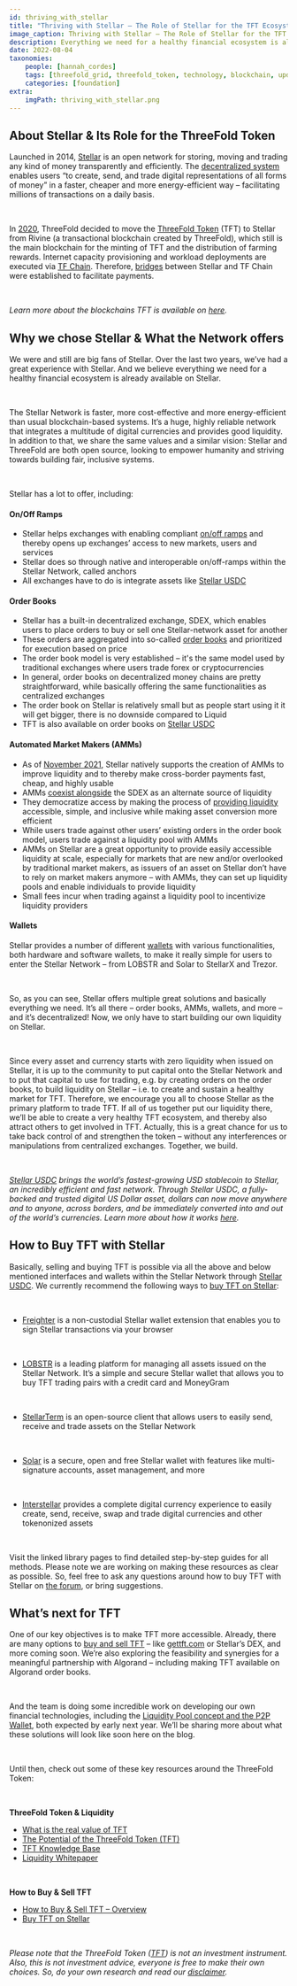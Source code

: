 ```yaml
---
id: thriving_with_stellar
title: "Thriving with Stellar – The Role of Stellar for the TFT Ecosystem & How to Buy TFT on Stellar"
image_caption: Thriving with Stellar – The Role of Stellar for the TFT Ecosystem & How to Buy TFT on Stellar
description: Everything we need for a healthy financial ecosystem is already available on Stellar today. Find out more about Stellar and its role in the TFT ecosystem, and learn how to buy TFT with Stellar.
date: 2022-08-04
taxonomies:
    people: [hannah_cordes]
    tags: [threefold_grid, threefold_token, technology, blockchain, update]
    categories: [foundation]
extra:
    imgPath: thriving_with_stellar.png
---
```


## About Stellar & Its Role for the ThreeFold Token

Launched in 2014, [Stellar](https://www.stellar.org/) is an open network for storing, moving and trading any kind of money transparently and efficiently. The [decentralized system](https://www.stellar.org/learn/intro-to-stellar) enables users “to create, send, and trade digital representations of all forms of money” in a faster, cheaper and more energy-efficient way – facilitating millions of transactions on a daily basis.

<br/>

In [2020](https://threefold.io/news/post/stellar/), ThreeFold decided to move the [ThreeFold Token](https://library.threefold.me/info/threefold#/tokens/threefold__token_what) (TFT) to Stellar from Rivine (a transactional blockchain created by ThreeFold), which still is the main blockchain for the minting of TFT and the distribution of farming rewards. Internet capacity provisioning and workload deployments are executed via [TF Chain](https://threefold.io/blog/post/tf_chain/). Therefore, [bridges](https://threefold.io/blog/post/bridges_connecting_threefold_ecosystem/) between Stellar and TF Chain were established to facilitate payments.

<br/>

*Learn more about the blockchains TFT is available on [here](https://threefold.io/blog/post/bridges_connecting_threefold_ecosystem/).*

## Why we chose Stellar & What the Network offers

We were and still are big fans of Stellar. Over the last two years, we’ve had a great experience with Stellar. And we believe everything we need for a healthy financial ecosystem is already available on Stellar.

<br/>

The Stellar Network is faster, more cost-effective and more energy-efficient than usual blockchain-based systems. It’s a huge, highly reliable network that integrates a multitude of digital currencies and provides good liquidity. In addition to that, we share the same values and a similar vision: Stellar and ThreeFold are both open source, looking to empower humanity and striving towards building fair, inclusive systems.

<br/>

Stellar has a lot to offer, including:

#### On/Off Ramps

* Stellar helps exchanges with enabling compliant [on/off ramps](https://resources.stellar.org/stellar-for-exchanges) and thereby opens up exchanges’ access to new markets, users and services
* Stellar does so through native and interoperable on/off-ramps within the Stellar Network, called anchors
* All exchanges have to do is integrate assets like [Stellar USDC](https://www.stellar.org/usdc)

#### Order Books

* Stellar has a built-in decentralized exchange, SDEX, which enables users to place orders to buy or sell one Stellar-network asset for another
* These orders are aggregated into so-called [order books](https://stellar.org/blog/introducing-automated-market-makers-on-stellar) and prioritized for execution based on price
* The order book model is very established – it's the same model used by traditional exchanges where users trade forex or cryptocurrencies
* In general, order books on decentralized money chains are pretty straightforward, while basically offering the same functionalities as centralized exchanges
* The order book on Stellar is relatively small but as people start using it it will get bigger, there is no downside compared to Liquid
* TFT is also available on order books on [Stellar USDC](https://www.stellar.org/usdc)

#### Automated Market Makers (AMMs)

* As of [November 2021](https://www.stellar.org/developers-blog/protocol-18-upgrade-complete), Stellar natively supports the creation of AMMs to improve liquidity and to thereby make cross-border payments fast, cheap, and highly usable
* AMMs [coexist alongside](https://stellar.org/blog/introducing-automated-market-makers-on-stellar) the SDEX as an alternate source of liquidity
* They democratize access by making the process of [providing liquidity](https://stellar.org/blog/amms-in-the-stellar-ecosystem) accessible, simple, and inclusive while making asset conversion more efficient
* While users trade against other users’ existing orders in the order book model, users trade against a liquidity pool with AMMs
* AMMs on Stellar are a great opportunity to provide easily accessible liquidity at scale, especially for markets that are new and/or overlooked by traditional market makers, as issuers of an asset on Stellar don’t have to rely on market makers anymore – with AMMs, they can set up liquidity pools and enable individuals to provide liquidity
* Small fees incur when trading against a liquidity pool to incentivize liquidity providers

#### Wallets 

Stellar provides a number of different [wallets](https://www.stellar.org/ecosystem/projects?tab=wallets#Wallets) with various functionalities, both hardware and software wallets, to make it really simple for users to enter the Stellar Network – from LOBSTR and Solar to StellarX and Trezor.

<br/>

So, as you can see, Stellar offers multiple great solutions and basically everything we need. It’s all there – order books, AMMs, wallets, and more – and it’s decentralized! Now, we only have to start building our own liquidity on Stellar.

<br/>

Since every asset and currency starts with zero liquidity when issued on Stellar, it is up to the community to put capital onto the Stellar Network and to put that capital to use for trading, e.g. by creating orders on the order books, to build liquidity on Stellar – i.e. to create and sustain a healthy market for TFT. Therefore, we encourage you all to choose Stellar as the primary platform to trade TFT. If all of us together put our liquidity there, we’ll be able to create a very healthy TFT ecosystem, and thereby also attract others to get involved in TFT. Actually, this is a great chance for us to take back control of and strengthen the token – without any interferences or manipulations from centralized exchanges. Together, we build.

<br/>

*[Stellar USDC](https://www.stellar.org/usdc) brings the world’s fastest-growing USD stablecoin to Stellar, an incredibly efficient and fast network. Through Stellar USDC, a fully-backed and trusted digital US Dollar asset, dollars can now move anywhere and to anyone, across borders, and be immediately converted into and out of the world’s currencies. Learn more about how it works [here](https://www.stellar.org/usdc-get-started).*

## How to Buy TFT with Stellar

Basically, selling and buying TFT is possible via all the above and below mentioned interfaces and wallets within the Stellar Network through [Stellar USDC](https://www.stellar.org/usdc). We currently recommend the following ways to [buy TFT on Stellar](https://library.threefold.me/info/threefold#/tokens/threefold__tft_stellar_dex):

<br/>

* [Freighter](https://www.freighter.app/) is a non-custodial Stellar wallet extension that enables you to sign Stellar transactions via your browser

<br/>

* [LOBSTR](https://library.threefold.me/info/threefold#/tokens/threefold__lobstr_wallet) is a leading platform for managing all assets issued on the Stellar Network. It’s a simple and secure Stellar wallet that allows you to buy TFT trading pairs with a credit card and MoneyGram

<br/>

* [StellarTerm](https://library.threefold.me/info/threefold#/tokens/threefold__tft_stellarterm) is an open-source client that allows users to easily send, receive and trade assets on the Stellar Network

<br/>

* [Solar](https://library.threefold.me/info/threefold#/tokens/threefold__solar_wallet) is a secure, open and free Stellar wallet with features like multi-signature accounts, asset management, and more

<br/>

* [Interstellar](https://library.threefold.me/info/threefold#/tokens/threefold__tft_interstellar) provides a complete digital currency experience to easily create, send, receive, swap and trade digital currencies and other tokenonized assets

<br/>

Visit the linked library pages to find detailed step-by-step guides for all methods. Please note we are working on making these resources as clear as possible. So, feel free to ask any questions around how to buy TFT with Stellar on [the forum](https://forum.threefold.io/c/threefold-token/getting-tft/33), or bring suggestions.

## What’s next for TFT

One of our key objectives is to make TFT more accessible. Already, there are many options to [buy and sell TFT](https://library.threefold.me/info/threefold#/tokens/threefold__how_to_buy) – like [gettft.com](https://gettft.com/) or Stellar’s DEX, and more coming soon. We’re also exploring the feasibility and synergies for a meaningful partnership with Algorand – including making TFT available on Algorand order books. 

<br/>

And the team is doing some incredible work on developing our own financial technologies, including the [Liquidity Pool concept and the P2P Wallet](http://liquidity.threefold.me/), both expected by early next year. We’ll be sharing more about what these solutions will look like soon here on the blog.

<br/>

Until then, check out some of these key resources around the ThreeFold Token:

<br/>

**ThreeFold Token & Liquidity**
* [What is the real value of TFT](https://forum.threefold.io/t/what-is-the-real-value-of-tft/3143)
* [The Potential of the ThreeFold Token (TFT)](https://forum.threefold.io/t/the-potential-of-the-threefold-token-tft/1796)
* [TFT Knowledge Base](https://library.threefold.me/info/threefold/#/tokens/tokens_home.md)
* [Liquidity Whitepaper](https://threefold.docsend.com/view/3mu3cddgj7znuixj)

<br/>

**How to Buy & Sell TFT**
* [How to Buy & Sell TFT – Overview](https://library.threefold.me/info/threefold#/tokens/threefold__how_to_buy?id=how-to-buy-amp-sell-tft)
* [Buy TFT on Stellar](https://library.threefold.me/info/threefold#/tokens/threefold__tft_stellar_dex?id=buy-tft-on-stellar)

<br/>

*Please note that the ThreeFold Token ([TFT](https://library.threefold.me/info/threefold/#/tokens/threefold__threefold_token)) is not an investment instrument. Also, this is not investment advice, everyone is free to make their own choices. So, do your own research and read our [disclaimer](https://library.threefold.me/info/legal/#/legal__disclaimer).*
